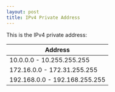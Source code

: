 ```yaml
---
layout: post
title: IPv4 Private Address
---
```


This is the IPv4 private address:

|    Address     		|
|-------------------------------|
| 10.0.0.0    - 10.255.255.255  |
| 172.16.0.0  - 172.31.255.255  |
| 192.168.0.0 - 192.168.255.255 |
